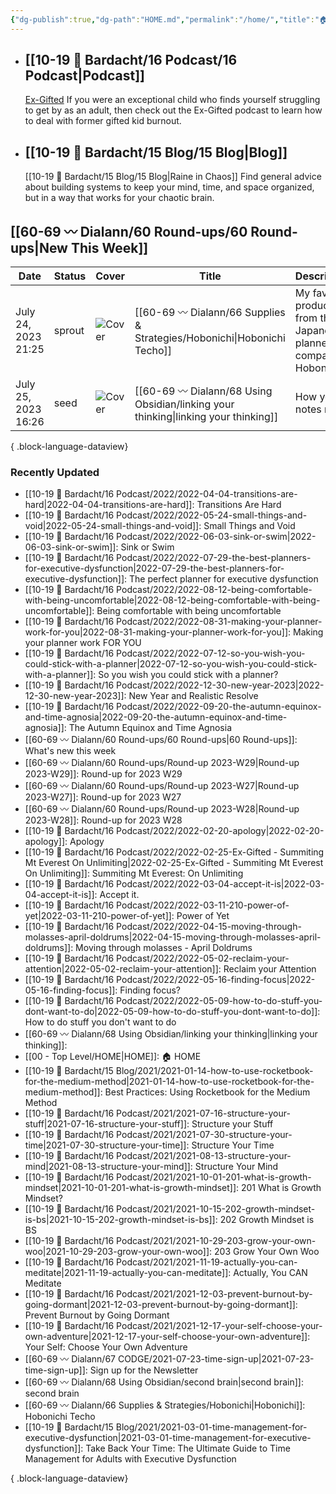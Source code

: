 ```yaml
---
{"dg-publish":true,"dg-path":"HOME.md","permalink":"/home/","title":"🏠 HOME","pinned":true,"contentClasses":"cards","tags":["gardenEntry"],"noteIcon":"","created":"2021-10-13","updated":"2023-07-25T15:04:02.156-04:00"}
---
```


- ## [[10-19 💢 Bardacht/16 Podcast/16 Podcast\|Podcast]]
  [Ex-Gifted](https://exgifted.com/)
  If you were an exceptional child who finds yourself struggling to get by as an adult, then check out the Ex-Gifted podcast to learn how to deal with former gifted kid burnout.

- ## [[10-19 💢 Bardacht/15 Blog/15 Blog\|Blog]]
  [[10-19 💢 Bardacht/15 Blog/15 Blog\|Raine in Chaos]]
  Find general advice about building systems to keep your mind, time, and space organized, but in a way that works for your chaotic brain.

## [[60-69 〰️ Dialann/60 Round-ups/60 Round-ups\|New This Week]]
| Date                | Status | Cover                                                                                                                                                                                                                         | Title                                                                                  | Description                                                      |
| ------------------- | ------ | ----------------------------------------------------------------------------------------------------------------------------------------------------------------------------------------------------------------------------- | -------------------------------------------------------------------------------------- | ---------------------------------------------------------------- |
| July 24, 2023 21:25 | sprout | ![Cover](https://images.unsplash.com/photo-1523920290228-4f321a939b4c?crop=entropy&cs=tinysrgb&fit=max&fm=jpg&ixid=M3wzNjAwOTd8MHwxfHNlYXJjaHwzMXx8amFwYW4lMjBwYXBlcnxlbnwwfDB8fHwxNjkwMjQ4NTEzfDA&ixlib=rb-4.0.3&q=80&w=400) | [[60-69 〰️ Dialann/66 Supplies & Strategies/Hobonichi\|Hobonichi Techo]]            | My favorite products from the Japanese planner company Hobonichi |
| July 25, 2023 16:26 | seed   | ![Cover](https://images.unsplash.com/photo-1519819286236-0b3c6506e475?crop=entropy&cs=tinysrgb&fit=max&fm=jpg&ixid=M3wzNjAwOTd8MHwxfHNlYXJjaHwyfHxsaW5rfGVufDB8MHx8fDE2OTA0MTE0MjN8MA&ixlib=rb-4.0.3&q=80&w=400)              | [[60-69 〰️ Dialann/68 Using Obsidian/linking your thinking\|linking your thinking]] | How your notes relate                                            |

{ .block-language-dataview}

### Recently Updated
- [[10-19 💢 Bardacht/16 Podcast/2022/2022-04-04-transitions-are-hard\|2022-04-04-transitions-are-hard]]: Transitions Are Hard
- [[10-19 💢 Bardacht/16 Podcast/2022/2022-05-24-small-things-and-void\|2022-05-24-small-things-and-void]]: Small Things and Void
- [[10-19 💢 Bardacht/16 Podcast/2022/2022-06-03-sink-or-swim\|2022-06-03-sink-or-swim]]: Sink or Swim
- [[10-19 💢 Bardacht/16 Podcast/2022/2022-07-29-the-best-planners-for-executive-dysfunction\|2022-07-29-the-best-planners-for-executive-dysfunction]]: The perfect planner for executive dysfunction
- [[10-19 💢 Bardacht/16 Podcast/2022/2022-08-12-being-comfortable-with-being-uncomfortable\|2022-08-12-being-comfortable-with-being-uncomfortable]]: Being comfortable with being uncomfortable
- [[10-19 💢 Bardacht/16 Podcast/2022/2022-08-31-making-your-planner-work-for-you\|2022-08-31-making-your-planner-work-for-you]]: Making your planner work FOR YOU
- [[10-19 💢 Bardacht/16 Podcast/2022/2022-07-12-so-you-wish-you-could-stick-with-a-planner\|2022-07-12-so-you-wish-you-could-stick-with-a-planner]]: So you wish you could stick with a planner?
- [[10-19 💢 Bardacht/16 Podcast/2022/2022-12-30-new-year-2023\|2022-12-30-new-year-2023]]: New Year and Realistic Resolve
- [[10-19 💢 Bardacht/16 Podcast/2022/2022-09-20-the-autumn-equinox-and-time-agnosia\|2022-09-20-the-autumn-equinox-and-time-agnosia]]: The Autumn Equinox and Time Agnosia
- [[60-69 〰️ Dialann/60 Round-ups/60 Round-ups\|60 Round-ups]]: What's new this week
- [[60-69 〰️ Dialann/60 Round-ups/Round-up 2023-W29\|Round-up 2023-W29]]: Round-up for 2023 W29
- [[60-69 〰️ Dialann/60 Round-ups/Round-up 2023-W27\|Round-up 2023-W27]]: Round-up for 2023 W27
- [[60-69 〰️ Dialann/60 Round-ups/Round-up 2023-W28\|Round-up 2023-W28]]: Round-up for 2023 W28
- [[10-19 💢 Bardacht/16 Podcast/2022/2022-02-20-apology\|2022-02-20-apology]]: Apology
- [[10-19 💢 Bardacht/16 Podcast/2022/2022-02-25-Ex-Gifted - Summiting Mt Everest On Unlimiting\|2022-02-25-Ex-Gifted - Summiting Mt Everest On Unlimiting]]: Summiting Mt Everest: On Unlimiting
- [[10-19 💢 Bardacht/16 Podcast/2022/2022-03-04-accept-it-is\|2022-03-04-accept-it-is]]: Accept it.
- [[10-19 💢 Bardacht/16 Podcast/2022/2022-03-11-210-power-of-yet\|2022-03-11-210-power-of-yet]]: Power of Yet
- [[10-19 💢 Bardacht/16 Podcast/2022/2022-04-15-moving-through-molasses-april-doldrums\|2022-04-15-moving-through-molasses-april-doldrums]]: Moving through molasses - April Doldrums
- [[10-19 💢 Bardacht/16 Podcast/2022/2022-05-02-reclaim-your-attention\|2022-05-02-reclaim-your-attention]]: Reclaim your Attention
- [[10-19 💢 Bardacht/16 Podcast/2022/2022-05-16-finding-focus\|2022-05-16-finding-focus]]: Finding focus?
- [[10-19 💢 Bardacht/16 Podcast/2022/2022-05-09-how-to-do-stuff-you-dont-want-to-do\|2022-05-09-how-to-do-stuff-you-dont-want-to-do]]: How to do stuff you don't want to do
- [[60-69 〰️ Dialann/68 Using Obsidian/linking your thinking\|linking your thinking]]: 
- [[00 - Top Level/HOME\|HOME]]: 🏠 HOME
- [[10-19 💢 Bardacht/15 Blog/2021/2021-01-14-how-to-use-rocketbook-for-the-medium-method\|2021-01-14-how-to-use-rocketbook-for-the-medium-method]]: Best Practices: Using Rocketbook for the Medium Method
- [[10-19 💢 Bardacht/16 Podcast/2021/2021-07-16-structure-your-stuff\|2021-07-16-structure-your-stuff]]: Structure your Stuff
- [[10-19 💢 Bardacht/16 Podcast/2021/2021-07-30-structure-your-time\|2021-07-30-structure-your-time]]: Structure Your Time
- [[10-19 💢 Bardacht/16 Podcast/2021/2021-08-13-structure-your-mind\|2021-08-13-structure-your-mind]]: Structure Your Mind
- [[10-19 💢 Bardacht/16 Podcast/2021/2021-10-01-201-what-is-growth-mindset\|2021-10-01-201-what-is-growth-mindset]]: 201 What is Growth Mindset?
- [[10-19 💢 Bardacht/16 Podcast/2021/2021-10-15-202-growth-mindset-is-bs\|2021-10-15-202-growth-mindset-is-bs]]: 202 Growth Mindset is BS
- [[10-19 💢 Bardacht/16 Podcast/2021/2021-10-29-203-grow-your-own-woo\|2021-10-29-203-grow-your-own-woo]]: 203 Grow Your Own Woo
- [[10-19 💢 Bardacht/16 Podcast/2021/2021-11-19-actually-you-can-meditate\|2021-11-19-actually-you-can-meditate]]: Actually, You CAN Meditate
- [[10-19 💢 Bardacht/16 Podcast/2021/2021-12-03-prevent-burnout-by-going-dormant\|2021-12-03-prevent-burnout-by-going-dormant]]: Prevent Burnout by Going Dormant
- [[10-19 💢 Bardacht/16 Podcast/2021/2021-12-17-your-self-choose-your-own-adventure\|2021-12-17-your-self-choose-your-own-adventure]]: Your Self: Choose Your Own Adventure
- [[60-69 〰️ Dialann/67 CODGE/2021-07-23-time-sign-up\|2021-07-23-time-sign-up]]: Sign up for the Newsletter
- [[60-69 〰️ Dialann/68 Using Obsidian/second brain\|second brain]]: second brain
- [[60-69 〰️ Dialann/66 Supplies & Strategies/Hobonichi\|Hobonichi]]: Hobonichi Techo
- [[10-19 💢 Bardacht/15 Blog/2021/2021-03-01-time-management-for-executive-dysfunction\|2021-03-01-time-management-for-executive-dysfunction]]: Take Back Your Time: The Ultimate Guide to Time Management for Adults with Executive Dysfunction

{ .block-language-dataview}





